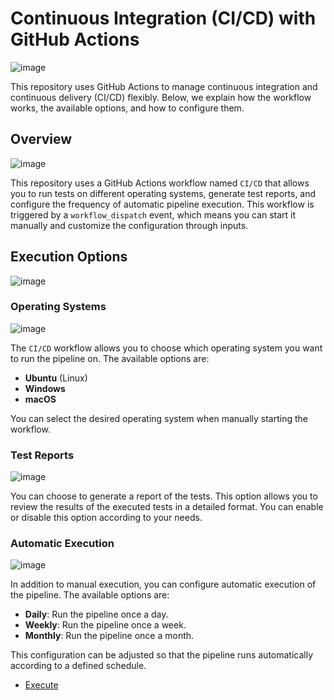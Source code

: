 # Continuous Integration (CI/CD) with GitHub Actions

![image](https://github.com/user-attachments/assets/4bd8d640-cb6f-48e5-80e3-d353b4bc7e4c)

This repository uses GitHub Actions to manage continuous integration and continuous delivery (CI/CD) flexibly. Below, we explain how the workflow works, the available options, and how to configure them.

## Overview
![image](https://github.com/user-attachments/assets/973aedab-e489-4539-aa21-13d7a10496aa)

This repository uses a GitHub Actions workflow named `CI/CD` that allows you to run tests on different operating systems, generate test reports, and configure the frequency of automatic pipeline execution. This workflow is triggered by a `workflow_dispatch` event, which means you can start it manually and customize the configuration through inputs.

## Execution Options
![image](https://github.com/user-attachments/assets/b620c5fb-87f7-42f9-9ccb-67a4fd1c37c6)

### Operating Systems

![image](https://github.com/user-attachments/assets/7751602e-3fbc-45cf-8f26-22d90efc930b)

The `CI/CD` workflow allows you to choose which operating system you want to run the pipeline on. The available options are:

- **Ubuntu** (Linux)
- **Windows**
- **macOS**

You can select the desired operating system when manually starting the workflow.

### Test Reports

![image](https://github.com/user-attachments/assets/c64b666c-fcdc-4d62-9f76-b8b402d599df)

You can choose to generate a report of the tests. This option allows you to review the results of the executed tests in a detailed format. You can enable or disable this option according to your needs.

### Automatic Execution

![image](https://github.com/user-attachments/assets/f627b1bb-51c2-46f2-9249-cf2713308661)

In addition to manual execution, you can configure automatic execution of the pipeline. The available options are:

- **Daily**: Run the pipeline once a day.
- **Weekly**: Run the pipeline once a week.
- **Monthly**: Run the pipeline once a month.

This configuration can be adjusted so that the pipeline runs automatically according to a defined schedule.

- [Execute](https://github.com/FasterWayToFatLoss/qa-automation-web/actions/workflows/qa-automation-web.yml)
